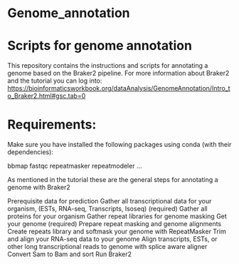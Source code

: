 # Genome_annotation
# Scripts for genome annotation

 This repository contains the instructions and scripts for annotating a genome based on the Braker2 pipeline. 
 For more information about Braker2 and the tutorial you can log into: https://bioinformaticsworkbook.org/dataAnalysis/GenomeAnnotation/Intro_to_Braker2.html#gsc.tab=0

# Requirements:

Make sure you have installed the following packages using conda (with their dependencies):

bbmap
fastqc
repeatmasker
repeatmodeler
...


 As mentioned in the tutorial these are the general steps for annotating a genome with Braker2

Prerequisite data for prediction
Gather all transcriptional data for your organism, (ESTs, RNA-seq, Transcripts, Isoseq) (required)
Gather all proteins for your organism
Gather repeat libraries for genome masking
Get your genome (required)
Prepare repeat masking and genome alignments
Create repeats library and softmask your genome with RepeatMasker
Trim and align your RNA-seq data to your genome
Align transcripts, ESTs, or other long transcriptional reads to genome with splice aware aligner
Convert Sam to Bam and sort
Run Braker2


